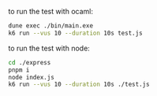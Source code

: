 to run the test with ocaml:

```sh
dune exec ./bin/main.exe
k6 run --vus 10 --duration 10s test.js
```

to run the test with node:

```sh
cd ./express
pnpm i
node index.js
k6 run --vus 10 --duration 10s ./test.js
```
